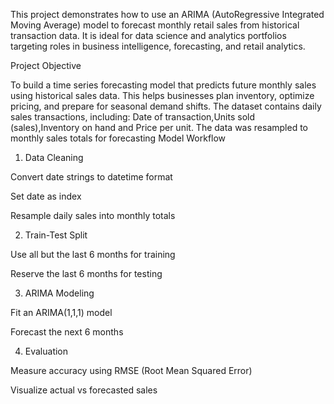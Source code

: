  This project demonstrates how to use an ARIMA (AutoRegressive Integrated Moving Average) model to forecast monthly retail sales from historical transaction data. It is ideal for data science and analytics portfolios targeting roles in business intelligence, forecasting, and retail analytics.
 
 Project Objective
 
To build a time series forecasting model that predicts future monthly sales using historical sales data. This helps businesses plan inventory, optimize pricing, and prepare for seasonal demand shifts.
The dataset contains daily sales transactions, including: Date of transaction,Units sold (sales),Inventory on hand and Price per unit. The data was resampled to monthly sales totals for forecasting
Model Workflow

1.	Data Cleaning
   
Convert date strings to datetime format

Set date as index

Resample daily sales into monthly totals

2. Train-Test Split
   
Use all but the last 6 months for training

Reserve the last 6 months for testing

3. ARIMA Modeling

Fit an ARIMA(1,1,1) model

Forecast the next 6 months

4.	Evaluation
	
Measure accuracy using RMSE (Root Mean Squared Error)

Visualize actual vs forecasted sales
